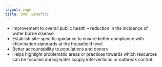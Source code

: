 ```yaml
---
layout: page
title: SWAT Benefits
---
```

* Improvement to overall public health – reduction in the incidence of water borne disease
* Establish site-specific guidance to ensure better compliance with chlorination standards at the household level
* Better accountability to populations and donors
* Helps highlight problematic areas or practices towards which resources can be focused during water supply interventions or outbreak control.